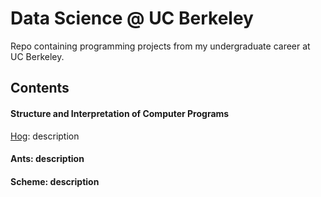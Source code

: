 # Data Science @ UC Berkeley 
Repo containing programming projects from my undergraduate career at UC Berkeley. 

## Contents

#### Structure and Interpretation of Computer Programs
[Hog](https://github.com/sairachawla/data-science-berkeley/tree/main/hog): description 
#### Ants: description
#### Scheme: description
